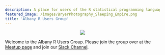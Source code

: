 ```yaml
---
description: A place for users of the R statistical programming language.
featured_image: /images/BryerPhotography_Sleeping_Empire.png
title: 'Albany R Users Group'
---
```


<center><img src='/images/Albany_R_Users_Hex.png' /></center>

Welcome to the Albany R Users Group. Please join the group over at the [Meetup page](https://www.meetup.com/Albany-R-Users-Group/) and join our [Slack Channel](https://join.slack.com/t/bryer/shared_invite/zt-zkfnvcfo-ftJ_z~OrbiQv6dB5TYlyIA).
